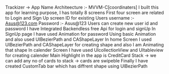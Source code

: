 Trackizer  -> App Name
Architeecture :- MVVM-C[coordinaters]
I built this app for learning purpose, 
I has totally 8 screens
First four screen are related to Login and Sign Up screen
ID for existing Users username :- Asus@123.com
                     Password  :- Asus@123
Users can create new user id and password 
I have Integrated Backendless free Api for login and signUp
In SignUp page I have used Animation for password Using basic Animation and also used UIBezierPath and CAShapeLayer
In home Screen I used UIBezierPath and CAShapeLayer for creating shape and also I am Animating that shape
In calender Screen I have used UIcollectionView and UItableview for creating calender
Main Highlight in the app is CreditCard Stack 
    -> we can add any no of cards to stack
    -> cards are swipeble 
Finally I have created CustomTab bar which has diffrent shape using UIBezierPath



